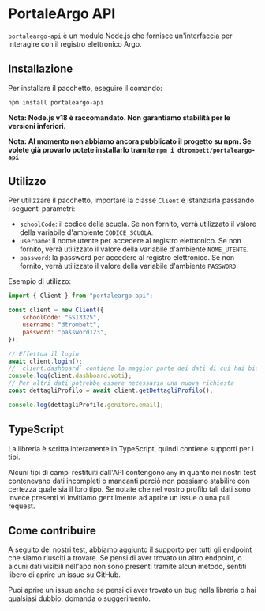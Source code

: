 # PortaleArgo API

`portaleargo-api` è un modulo Node.js che fornisce un'interfaccia per interagire con il registro elettronico Argo.

## Installazione

Per installare il pacchetto, eseguire il comando:

```sh
npm install portaleargo-api
```

**Nota: Node.js v18 è raccomandato. Non garantiamo stabilità per le versioni inferiori.**

**Nota: Al momento non abbiamo ancora pubblicato il progetto su npm. Se volete già provarlo potete installarlo tramite `npm i dtrombett/portaleargo-api`**

## Utilizzo

Per utilizzare il pacchetto, importare la classe `Client` e istanziarla passando i seguenti parametri:

- `schoolCode`: il codice della scuola. Se non fornito, verrà utilizzato il valore della variabile d'ambiente `CODICE_SCUOLA`.
- `username`: il nome utente per accedere al registro elettronico. Se non fornito, verrà utilizzato il valore della variabile d'ambiente `NOME_UTENTE`.
- `password`: la password per accedere al registro elettronico. Se non fornito, verrà utilizzato il valore della variabile d'ambiente `PASSWORD`.

Esempio di utilizzo:

```js
import { Client } from "portaleargo-api";

const client = new Client({
	schoolCode: "SS13325",
	username: "dtrombett",
	password: "password123",
});

// Effettua il login
await client.login();
// `client.dashboard` contiene la maggior parte dei dati di cui hai bisogno
console.log(client.dashboard.voti);
// Per altri dati potrebbe essere necessaria una nuova richiesta
const dettagliProfilo = await client.getDettagliProfilo();

console.log(dettagliProfilo.genitore.email);
```

## TypeScript

La libreria è scritta interamente in TypeScript, quindi contiene supporti per i tipi.

Alcuni tipi di campi restituiti dall'API contengono `any` in quanto nei nostri test contenevano dati incompleti o mancanti perciò non possiamo stabilire con certezza quale sia il loro tipo.
Se notate che nel vostro profilo tali dati sono invece presenti vi invitiamo gentilmente ad aprire un issue o una pull request.

## Come contribuire

A seguito dei nostri test, abbiamo aggiunto il supporto per tutti gli endpoint che siamo riusciti a trovare.
Se pensi di aver trovato un altro endpoint, o alcuni dati visibili nell'app non sono presenti tramite alcun metodo, sentiti libero di aprire un issue su GitHub.

Puoi aprire un issue anche se pensi di aver trovato un bug nella libreria o hai qualsiasi dubbio, domanda o suggerimento.

